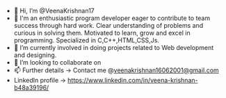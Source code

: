 - 👋 Hi, I’m @VeenaKrishnan17
- 👀 I'm an enthusiastic program developer eager to contribute to team success through hard work. Clear understanding of problems and curious in solving them. 
     Motivated to learn, grow and excel in programming. Specialized in C,C++,HTML,CSS,Js.
- 🌱 I’m currently involved in doing projects related to Web development and designing.
- 💞️ I’m looking to collaborate on 
- 📫 Further details -> Contact me @veenakrishnan16062001@gmail.com
- LinkedIn profile -> https://www.linkedin.com/in/veena-krishnan-b48a39196/

<!---
VeenaKrishnan17/VeenaKrishnan17 is a ✨ special ✨ repository because its `README.md` (this file) appears on your GitHub profile.
You can click the Preview link to take a look at your changes.
--->
